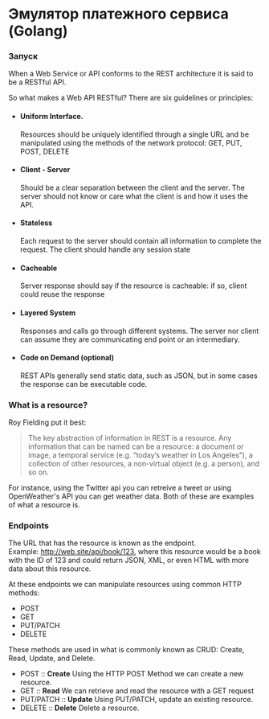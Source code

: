 # Эмулятор платежного сервиса (Golang)

### Запуск

When a Web Service or API conforms to the REST architecture it is said to be a RESTful API.

So what makes a Web API RESTful?  There are six guidelines or principles:

- #### Uniform Interface.
    Resources should be uniquely identified through a single URL and be manipulated using the methods of the network protocol: GET, PUT, POST, DELETE
- #### Client - Server
    Should be a clear separation between the client and the server.  The server should not know or care what the client is and how it uses the API.
- #### Stateless
    Each request to the server should contain all information to complete the request.  The client should handle any session state
- #### Cacheable
    Server response should say if the resource is cacheable: if so, client could reuse the response
- #### Layered System
    Responses and calls go through different systems.  The server nor client can assume they are communicating end point or an intermediary.
- #### Code on Demand (optional)
    REST APIs generally send static data, such as JSON, but in some cases the response can be executable code.

### What is a resource?

Roy Fielding put it best:
> The  key  abstraction  of  information  in  REST  is  a  resource.  Any information  that  can  be named can be a resource: a document or image, a temporal service (e.g. “today’s weather in Los Angeles”), a collection of other resources, a non-virtual object (e.g. a person), and so  on.

For instance, using the Twitter api you can retreive a tweet or using OpenWeather's API you can get weather data.  Both of these are examples of what a resource is.

### Endpoints

The URL that has the resource is known as the endpoint.  
Example: http://web.site/api/book/123, where this resource would be a book with the ID of 123 and could return JSON, XML, or even HTML with more data about this resource.

At these endpoints we can manipulate resources using common HTTP methods:
- POST
- GET
- PUT/PATCH
- DELETE

These methods are used in what is commonly known as CRUD: Create, Read, Update, and Delete.
- POST :: **Create**  Using the HTTP POST Method we can create a new resource.
- GET :: **Read** We can retrieve and read the resource with a GET request
- PUT/PATCH :: **Update**  Using PUT/PATCH, update an existing resource.
- DELETE :: **Delete**  Delete a resource.